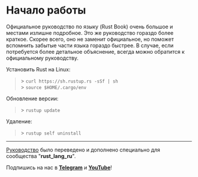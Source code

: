 # Начало работы

Официальное руководство по языку (Rust Book) очень большое и местами излишне подробное. Это же руководство гораздо более краткое. Скорее всего, оно не заменит официальное, но поможет вспомнить забытые части языка гораздо быстрее. В случае, если потребуется более детальное объяснение, всегда можно обратится к официальному руководству.

Установить Rust на Linux:

>\> `curl https://sh.rustup.rs -sSf | sh`  
>\> `source $HOME/.cargo/env`

Обновление версии:

>\> `rustup update`

Удаление:

>\> `rustup self uninstall`

---

[Руководство][original] было переведено и дополнено специально для сообщества "**rust_lang_ru**".

Подпишись на нас в **[Telegram][telegram]** и **[YouTube][youtube]**!

[original]: https://github.com/stencillogic/Start-with-Rust-fast
[telegram]: http://tlinks.run/rust_lang_ru
[youtube]: https://www.youtube.com/channel/UCu413rnSfuSSOR3OsIThlZA
